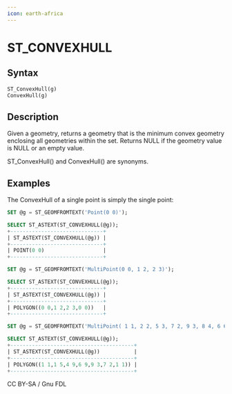 ```yaml
---
icon: earth-africa
---
```


# ST\_CONVEXHULL

## Syntax

```sql
ST_ConvexHull(g)
ConvexHull(g)
```

## Description

Given a geometry, returns a geometry that is the minimum convex geometry enclosing all geometries within the set. Returns NULL if the geometry value is NULL or an empty value.

ST\_ConvexHull() and ConvexHull() are synonyms.

## Examples

The ConvexHull of a single point is simply the single point:

```sql
SET @g = ST_GEOMFROMTEXT('Point(0 0)');

SELECT ST_ASTEXT(ST_CONVEXHULL(@g));
+------------------------------+
| ST_ASTEXT(ST_CONVEXHULL(@g)) |
+------------------------------+
| POINT(0 0)                   |
+------------------------------+
```

```sql
SET @g = ST_GEOMFROMTEXT('MultiPoint(0 0, 1 2, 2 3)');

SELECT ST_ASTEXT(ST_CONVEXHULL(@g));
+------------------------------+
| ST_ASTEXT(ST_CONVEXHULL(@g)) |
+------------------------------+
| POLYGON((0 0,1 2,2 3,0 0))   |
+------------------------------+
```

```sql
SET @g = ST_GEOMFROMTEXT('MultiPoint( 1 1, 2 2, 5 3, 7 2, 9 3, 8 4, 6 6, 6 9, 4 9, 1 5 )');

SELECT ST_ASTEXT(ST_CONVEXHULL(@g));
+----------------------------------------+
| ST_ASTEXT(ST_CONVEXHULL(@g))           |
+----------------------------------------+
| POLYGON((1 1,1 5,4 9,6 9,9 3,7 2,1 1)) |
+----------------------------------------+
```

CC BY-SA / Gnu FDL

